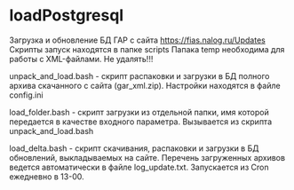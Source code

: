 # loadPostgresql
Загрузка и обновление  БД ГАР с сайта https://fias.nalog.ru/Updates
Скрипты запуск находятся в папке scripts
Папака temp необходима для работы с XML-файлами. Не удалять!!!

unpack_and_load.bash - скрипт распаковки и загрузки в БД полного архива скачанного с сайта (gar_xml.zip). Настройки находятся в файле config.ini

load_folder.bash - скрипт загрузки из отдельной папки, имя которой передается в качестве входного параметра. Вызывается из скрипта unpack_and_load.bash

load_delta.bash - скрипт скачивания, распаковки и загрузки в БД обновлений, выкладываемых на сайте. Перечень загруженных архивов ведется автоматически в файле log_update.txt. Запускается из Cron ежедневно в 13-00.
